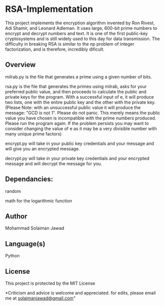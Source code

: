 # RSA-Implementation


This project implements the encryption algorithm invented by Ron Rivest, Adi Shamir, and Leonard Adleman. It uses large, 
600-bit prime numbers to encrypt and decrypt numbers and text. It is one of the first public-key cryptosystems
and is still widely used to this day for data transmission. The difficulty in breaking RSA is similar to 
the np problem of integer factorization, and is therefore, incredibly dificult.


## Overview

milrab.py is the file that generates a prime using a given number of bits.

rsa.py is the file that generates the primes using milrab, asks for your preferred public value, and then proceeds to 
calculate the public and private keys for the program. With a successful input of e, it will produce two 
lists, one with the entire public key and the other with the private key.
(Please Note: with an unsuccessful public value it will produce the message: "GCD is not 1". Please do not panic.
This merely means the public value you have chosen is incompatible with the prime numbers produced.  
Please run the program again. If the problem persists you may want to consider changing the value of e as it may be 
a very divisible number with many unique prime factors)

encrypt.py will take in your public key credentials and your message and will give you an encrypted message.

decrypt.py will take in your private key credentials and your encrypted message and will decrypt the message for you.


## Dependancies:

random

math for the logarithmic function

## Author
Mohammad Solaiman Jawad

## Language(s)
Python

## License
This project is protected by the MIT License



*Criticism and advice is welcome and appreciated. for edits, please email me at solaimanjawad@gmail.com"




